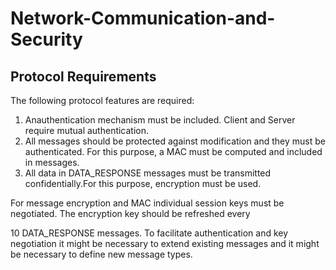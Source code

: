 # Network-Communication-and-Security
## Protocol Requirements
The following protocol features are required:

1. Anauthentication mechanism must be included. Client and Server require mutual authentication.
2. All messages should be protected against modification and they must be authenticated. For this purpose, a MAC must be computed and included in messages.
3. All data in DATA_RESPONSE messages must be transmitted confidentially.For this purpose, encryption must be used.

For message encryption and MAC individual session keys must be negotiated. The encryption key should be refreshed every

10 DATA_RESPONSE messages.
To facilitate authentication and key negotiation it might be necessary to extend existing messages and it might be necessary to define new message types.
